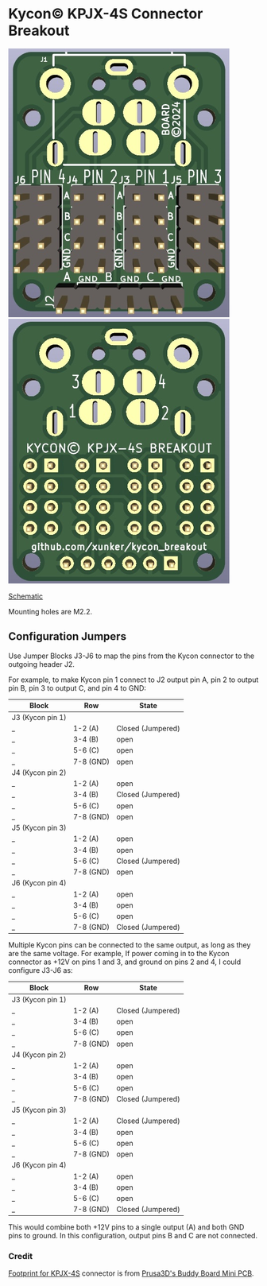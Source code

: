 Kycon© KPJX-4S Connector Breakout
=================================

![KPJX-4S board front (render)](images/kpjx-4s_front.jpg)
![KPJX-4S board back (render)](images/kpjx-4s_back.jpg)

[Schematic](images/kpjx-4s_breakout.pdf)

Mounting holes are M2.2.

## Configuration Jumpers

Use Jumper Blocks J3-J6 to map the pins from the Kycon connector to the outgoing header J2.

For example, to make Kycon pin 1 connect to J2 output pin A, pin 2 to output pin
B, pin 3 to output C, and pin 4 to GND:

Block            | Row        | State
-----------------|------------|------
J3 (Kycon pin 1) |            |
_                | 1-2 (A)    | Closed (Jumpered)
_                | 3-4 (B)    | open
_                | 5-6 (C)    | open
_                | 7-8 (GND)  | open
J4 (Kycon pin 2) |            |
_                | 1-2 (A)    | open
_                | 3-4 (B)    | Closed (Jumpered)
_                | 5-6 (C)    | open
_                | 7-8 (GND)  | open
J5 (Kycon pin 3) |            |
_                | 1-2 (A)    | open
_                | 3-4 (B)    | open
_                | 5-6 (C)    | Closed (Jumpered)
_                | 7-8 (GND)  | open
J6 (Kycon pin 4) |            |
_                | 1-2 (A)    | open
_                | 3-4 (B)    | open
_                | 5-6 (C)    | open
_                | 7-8 (GND)  | Closed (Jumpered)

Multiple Kycon pins can be connected to the same output, as long as they are the
same voltage. For example, If power coming in to the Kycon connector as +12V on
pins 1 and 3, and ground on pins 2 and 4, I could configure J3-J6 as:

Block            | Row        | State
-----------------|------------|------
J3 (Kycon pin 1) |            |
_                | 1-2 (A)    | Closed (Jumpered)
_                | 3-4 (B)    | open
_                | 5-6 (C)    | open
_                | 7-8 (GND)  | open
J4 (Kycon pin 2) |            |
_                | 1-2 (A)    | open
_                | 3-4 (B)    | open
_                | 5-6 (C)    | open
_                | 7-8 (GND)  | Closed (Jumpered)
J5 (Kycon pin 3) |            |
_                | 1-2 (A)    | Closed (Jumpered)
_                | 3-4 (B)    | open
_                | 5-6 (C)    | open
_                | 7-8 (GND)  | open
J6 (Kycon pin 4) |            |
_                | 1-2 (A)    | open
_                | 3-4 (B)    | open
_                | 5-6 (C)    | open
_                | 7-8 (GND)  | Closed (Jumpered)

This would combine both +12V pins to a single output (A) and both GND pins to
ground. In this configuration, output pins B and C are not connected.

### Credit

[Footprint for KPJX-4S](https://github.com/prusa3d/Buddy-board-MINI-PCB/blob/master/rev.1.0.0/.pretty/KPJX-4S.kicad_mod) connector is from [Prusa3D's Buddy Board Mini PCB](https://github.com/prusa3d/Buddy-board-MINI-PCB/tree/master).